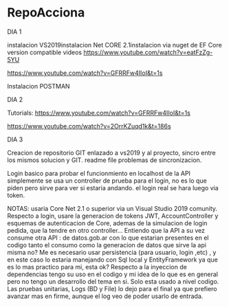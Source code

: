 # RepoAcciona

DIA 1

instalacion VS2019instalacion Net CORE 2.1instalacion via nuget de EF Core version compatible
videos 
https://www.youtube.com/watch?v=eatFzZg-5YU

https://www.youtube.com/watch?v=GFRRFw4IIoI&t=1s

Instalacion POSTMAN

DIA 2

Tutorials:
https://www.youtube.com/watch?v=GFRRFw4IIoI&t=1s 

https://www.youtube.com/watch?v=2OrrKZuqd1k&t=186s

DIA 3

Creacion de repositorio GIT enlazado a vs2019 y al proyecto, sincro entre los
mismos solucion y GIT. readme file problemas de sincronizacion. 

Login basico para probar el funcionmiento en localhost de la API simplemente
se usa un controller de prueba para el login, no es lo que piden pero sirve para
ver si estaria andando. el login real se hara luego via token.

NOTAS: usaria Core Net 2.1 o superior via un Visual Studio 2019 comunity. Respecto a login, usare la generacion  de tokens JWT, AccountController y esquemas de autenticacion de Core, ademas de  la simulacion de login pedida, que la tendre en otro controller...
Entiendo que la API a su vez consume otra API :  de datos.gob.ar con lo que estarian presentes en el codigo tanto el consumo como la generacion de datos que sirve la api misma no?
Me es necesario usar  persistencia (para usuario, login ,etc) , y en este caso lo estaria manejando con Sql local y EntityFramework ya que es lo mas practico para mi, esta ok?
Respecto a la inyeccion de dependencias tengo su uso en el codigo y mi idea de lo que es en general pero no tengo un desarrollo del tema en si. Solo esta usado a nivel codigo.
Las pruebas unitarias, Logs (BD y File) lo dejo para el final ya que prefiero avanzar mas en firme, aunque el log veo de poder usarlo de entrada.
